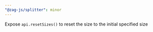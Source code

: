 ```yaml
---
"@zag-js/splitter": minor
---
```


Expose `api.resetSizes()` to reset the size to the initial specified size
